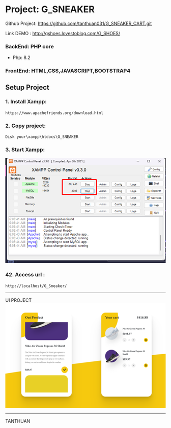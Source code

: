 # Project: G_SNEAKER

Github Project: https://github.com/tanthuan031/G_SNEAKER_CART.git

Link DEMO : http://gshoes.lovestoblog.com/G_SHOES/

### BackEnd: PHP core

- Php: 8.2

### FrontEnd: HTML,CSS,JAVASCRIPT,BOOTSTRAP4

## Setup Project

### 1. Install Xampp:

```
https://www.apachefriends.org/download.html
```

### 2. Copy project:

```
Disk your\xampp\htdocs\G_SNEAKER
```

### 3. Start Xampp:

<img src="./asset/image/startXampp.png">

### 42. Access url :

```
http://localhost/G_Sneaker/
```

---

UI PROJECT
<img src="./asset/image/UI.png">

---

TANTHUAN
